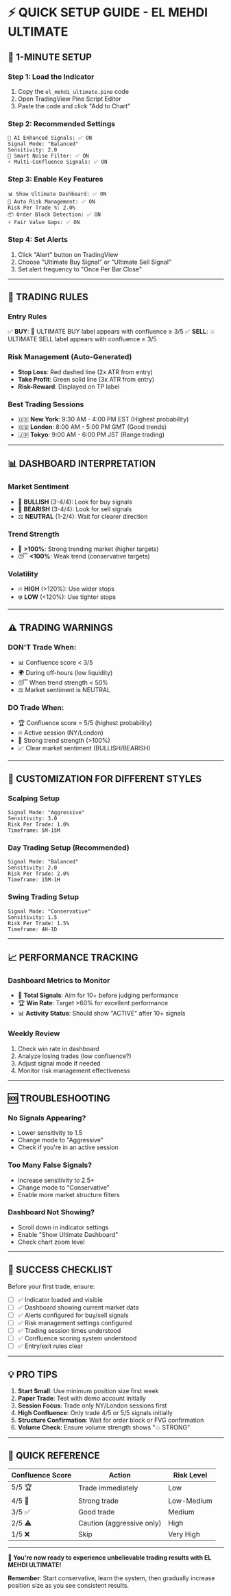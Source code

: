 # ⚡ QUICK SETUP GUIDE - EL MEHDI ULTIMATE

## 🚀 1-MINUTE SETUP

### **Step 1: Load the Indicator**
1. Copy the `el_mehdi_ultimate.pine` code
2. Open TradingView Pine Script Editor
3. Paste the code and click "Add to Chart"

### **Step 2: Recommended Settings**
```
🤖 AI Enhanced Signals: ✅ ON
Signal Mode: "Balanced"
Sensitivity: 2.0
🧠 Smart Noise Filter: ✅ ON
⚡ Multi-Confluence Signals: ✅ ON
```

### **Step 3: Enable Key Features**
```
📊 Show Ultimate Dashboard: ✅ ON
🎯 Auto Risk Management: ✅ ON
Risk Per Trade %: 2.0%
📦 Order Block Detection: ✅ ON
⚡ Fair Value Gaps: ✅ ON
```

### **Step 4: Set Alerts**
1. Click "Alert" button on TradingView
2. Choose "Ultimate Buy Signal" or "Ultimate Sell Signal"
3. Set alert frequency to "Once Per Bar Close"

---

## 🎯 TRADING RULES

### **Entry Rules**
✅ **BUY**: 🚀 ULTIMATE BUY label appears with confluence ≥ 3/5
✅ **SELL**: 💥 ULTIMATE SELL label appears with confluence ≥ 3/5

### **Risk Management (Auto-Generated)**
- **Stop Loss**: Red dashed line (2x ATR from entry)
- **Take Profit**: Green solid line (3x ATR from entry)
- **Risk-Reward**: Displayed on TP label

### **Best Trading Sessions**
- 🇺🇸 **New York**: 9:30 AM - 4:00 PM EST (Highest probability)
- 🇬🇧 **London**: 8:00 AM - 5:00 PM GMT (Good trends)
- 🇯🇵 **Tokyo**: 9:00 AM - 6:00 PM JST (Range trading)

---

## 📊 DASHBOARD INTERPRETATION

### **Market Sentiment**
- 🚀 **BULLISH** (3-4/4): Look for buy signals
- 🐻 **BEARISH** (3-4/4): Look for sell signals  
- ⚖️ **NEUTRAL** (1-2/4): Wait for clearer direction

### **Trend Strength**
- 💪 **>100%**: Strong trending market (higher targets)
- 😴 **<100%**: Weak trend (conservative targets)

### **Volatility**
- 🔥 **HIGH** (>120%): Use wider stops
- ❄️ **LOW** (<120%): Use tighter stops

---

## ⚠️ TRADING WARNINGS

### **DON'T Trade When:**
- 📊 Confluence score < 3/5
- 🌍 During off-hours (low liquidity)
- 😴 When trend strength < 50%
- ⚖️ Market sentiment is NEUTRAL

### **DO Trade When:**
- 🏆 Confluence score = 5/5 (highest probability)
- 🔥 Active session (NY/London)
- 💪 Strong trend strength (>100%)
- 📈 Clear market sentiment (BULLISH/BEARISH)

---

## 🔧 CUSTOMIZATION FOR DIFFERENT STYLES

### **Scalping Setup**
```
Signal Mode: "Aggressive"
Sensitivity: 3.0
Risk Per Trade: 1.0%
Timeframe: 5M-15M
```

### **Day Trading Setup** (Recommended)
```
Signal Mode: "Balanced"
Sensitivity: 2.0
Risk Per Trade: 2.0%
Timeframe: 15M-1H
```

### **Swing Trading Setup**
```
Signal Mode: "Conservative"
Sensitivity: 1.5
Risk Per Trade: 1.5%
Timeframe: 4H-1D
```

---

## 📈 PERFORMANCE TRACKING

### **Dashboard Metrics to Monitor**
- 🎯 **Total Signals**: Aim for 10+ before judging performance
- 🏆 **Win Rate**: Target >60% for excellent performance
- 📊 **Activity Status**: Should show "ACTIVE" after 10+ signals

### **Weekly Review**
1. Check win rate in dashboard
2. Analyze losing trades (low confluence?)
3. Adjust signal mode if needed
4. Monitor risk management effectiveness

---

## 🆘 TROUBLESHOOTING

### **No Signals Appearing?**
- Lower sensitivity to 1.5
- Change mode to "Aggressive"
- Check if you're in an active session

### **Too Many False Signals?**
- Increase sensitivity to 2.5+
- Change mode to "Conservative"
- Enable more market structure filters

### **Dashboard Not Showing?**
- Scroll down in indicator settings
- Enable "Show Ultimate Dashboard"
- Check chart zoom level

---

## 🚀 SUCCESS CHECKLIST

Before your first trade, ensure:

- [ ] ✅ Indicator loaded and visible
- [ ] ✅ Dashboard showing current market data
- [ ] ✅ Alerts configured for buy/sell signals
- [ ] ✅ Risk management settings configured
- [ ] ✅ Trading session times understood
- [ ] ✅ Confluence scoring system understood
- [ ] ✅ Entry/exit rules clear

---

## 💡 PRO TIPS

1. **Start Small**: Use minimum position size first week
2. **Paper Trade**: Test with demo account initially  
3. **Session Focus**: Trade only NY/London sessions first
4. **High Confluence**: Only trade 4/5 or 5/5 signals initially
5. **Structure Confirmation**: Wait for order block or FVG confirmation
6. **Volume Check**: Ensure volume strength shows "💥 STRONG"

---

## 🎯 QUICK REFERENCE

| **Confluence Score** | **Action** | **Risk Level** |
|---------------------|------------|----------------|
| 5/5 🏆 | Trade immediately | Low |
| 4/5 🎯 | Strong trade | Low-Medium |
| 3/5 ✅ | Good trade | Medium |
| 2/5 ⚠️ | Caution (aggressive only) | High |
| 1/5 ❌ | Skip | Very High |

---

**🚀 You're now ready to experience unbelievable trading results with EL MEHDI ULTIMATE!**

**Remember**: Start conservative, learn the system, then gradually increase position size as you see consistent results.